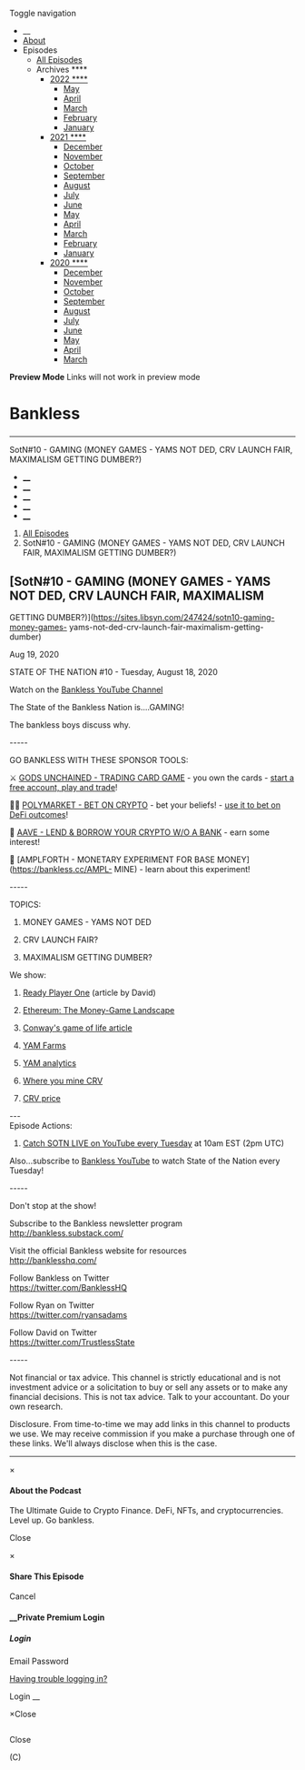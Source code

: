 Toggle navigation [](/247424 "Home Page")

  * __
  * [About]()
  * Episodes 
    * [All Episodes](/247424)
    * Archives ****
      * [2022 ****](/247424/2022)
        * [May](/247424/2022/05)
        * [April](/247424/2022/04)
        * [March](/247424/2022/03)
        * [February](/247424/2022/02)
        * [January](/247424/2022/01)
      * [2021 ****](/247424/2021)
        * [December](/247424/2021/12)
        * [November](/247424/2021/11)
        * [October](/247424/2021/10)
        * [September](/247424/2021/09)
        * [August](/247424/2021/08)
        * [July](/247424/2021/07)
        * [June](/247424/2021/06)
        * [May](/247424/2021/05)
        * [April](/247424/2021/04)
        * [March](/247424/2021/03)
        * [February](/247424/2021/02)
        * [January](/247424/2021/01)
      * [2020 ****](/247424/2020)
        * [December](/247424/2020/12)
        * [November](/247424/2020/11)
        * [October](/247424/2020/10)
        * [September](/247424/2020/09)
        * [August](/247424/2020/08)
        * [July](/247424/2020/07)
        * [June](/247424/2020/06)
        * [May](/247424/2020/05)
        * [April](/247424/2020/04)
        * [March](/247424/2020/03)

**Preview Mode** Links will not work in preview mode

# Bankless

###

* * *

SotN#10 - GAMING (MONEY GAMES - YAMS NOT DED, CRV LAUNCH FAIR, MAXIMALISM
GETTING DUMBER?)

  * [__](http://twitter.com/banklesshq "Visit Us on Twitter")
  * [__](mailto:ryan@mythos.capital "Email This Podcast")
  * [__](http://feeds.libsyn.com/247424/rss "Subscribe to RSS Feed")
  * [__](https://podcasts.apple.com/us/podcast/bankless/id1499409058?ls=1 "Listen on Apple Podcasts")
  * [__](https://open.spotify.com/show/41TNnXSv5ExcQSzEGLlGhy "Listen on Spotify")

  1. [All Episodes](/247424)
  2. SotN#10 - GAMING (MONEY GAMES - YAMS NOT DED, CRV LAUNCH FAIR, MAXIMALISM GETTING DUMBER?)

## [SotN#10 - GAMING (MONEY GAMES - YAMS NOT DED, CRV LAUNCH FAIR, MAXIMALISM
GETTING DUMBER?)](https://sites.libsyn.com/247424/sotn10-gaming-money-games-
yams-not-ded-crv-launch-fair-maximalism-getting-dumber)

Aug 19, 2020

STATE OF THE NATION #10 - Tuesday, August 18, 2020

Watch on the [Bankless YouTube Channel](https://www.youtube.com/c/bankless)

The State of the Bankless Nation is....GAMING!

The bankless boys discuss why.

\-----

GO BANKLESS WITH THESE SPONSOR TOOLS:

⚔️ [GODS UNCHAINED - TRADING CARD GAME](https://bankless.cc/godsunchained) \-
you own the cards - [start a free account, play and
trade](https://godsunchained.com/)!  
  
🧙‍♀️ [POLYMARKET - BET ON CRYPTO](https://bankless.cc/polymarket) \- bet your
beliefs! - [use it to bet on DeFi
outcomes](https://bankless.substack.com/p/how-to-bet-on-defi-with-polymarket)!  
  
🌈 [AAVE - LEND & BORROW YOUR CRYPTO W/O A BANK](https://bankless.cc/aave) \-
earn some interest!

💸 [AMPLFORTH - MONETARY EXPERIMENT FOR BASE MONEY](https://bankless.cc/AMPL-
MINE) \- learn about this experiment!

\-----

TOPICS:

1) MONEY GAMES - YAMS NOT DED

2) CRV LAUNCH FAIR?

3) MAXIMALISM GETTING DUMBER?

We show:

  1. [ Ready Player One](https://bankless.substack.com/p/ready-player-one-market-monday-0817) (article by David)

  2. [ Ethereum: The Money-Game Landscape](https://bankless.substack.com/p/ethereum-the-money-game-landscape)

  3. [Conway's game of life article](https://bankless.substack.com/p/ether-is-equity)

  4. [YAM Farms](https://yam.finance/farms)

  5. [YAM analytics](https://yam.zippo.io/)

  6. [Where you mine CRV](https://dao.curve.fi/)

  7. [CRV price](https://www.coingecko.com/en/coins/curve-dao-token)

\---  
Episode Actions:

  1. [Catch SOTN LIVE on YouTube every Tuesday](https://www.youtube.com/c/bankless) at 10am EST (2pm UTC)

Also...subscribe to [Bankless YouTube](https://www.youtube.com/c/bankless) to
watch State of the Nation every Tuesday!

\-----

Don't stop at the show!

Subscribe to the Bankless newsletter program  
<http://bankless.substack.com/>

Visit the official Bankless website for resources  
<http://banklesshq.com/>

Follow Bankless on Twitter  
<https://twitter.com/BanklessHQ>

Follow Ryan on Twitter  
<https://twitter.com/ryansadams>

Follow David on Twitter  
<https://twitter.com/TrustlessState>

  
\-----

Not financial or tax advice. This channel is strictly educational and is not
investment advice or a solicitation to buy or sell any assets or to make any
financial decisions. This is not tax advice. Talk to your accountant. Do your
own research.

Disclosure. From time-to-time we may add links in this channel to products we
use. We may receive commission if you make a purchase through one of these
links. We'll always disclose when this is the case.

* * *

×

#### About the Podcast

The Ultimate Guide to Crypto Finance. DeFi, NFTs, and cryptocurrencies. Level
up. Go bankless.

Close

×

#### Share This Episode

Cancel

#### __Private Premium Login

##### Login

Email Password

[Having trouble logging in?](')

Login __

×Close

![]()

Close

(C)

